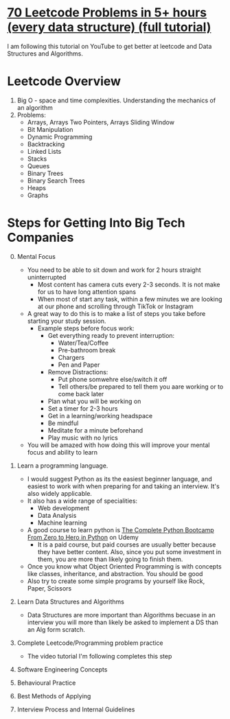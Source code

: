 # [70 Leetcode Problems in 5+ hours (every data structure) (full tutorial)](https://youtu.be/lvO88XxNAzs?si=x2mqzqDpHVhAaKDJ)

I am following this tutorial on YouTube to get better at leetcode and Data Structures and Algorithms. 

# Leetcode Overview

1.  Big O - space and time complexities. Understanding the mechanics of an algorithm
2.  Problems:
    -  Arrays, Arrays Two Pointers, Arrays Sliding Window
    -  Bit Manipulation
    -  Dynamic Programming
    -  Backtracking
    -  Linked Lists
    -  Stacks
    -  Queues
    -  Binary Trees
    -  Binary Search Trees
    -  Heaps
    -  Graphs

# Steps for Getting Into Big Tech Companies

0. Mental Focus
    - You need to be able to sit down and work for 2 hours straight uninterrupted
        - Most content has camera cuts every 2-3 seconds. It is not make for us to have long attention spans
        - When most of start any task, within a few minutes we are looking at our phone and scrolling through TikTok or Instagram
    - A great way to do this is to make a list of steps you take before starting your study session.
        - Example steps before focus work:
            - Get everything ready to prevent interruption:
                - Water/Tea/Coffee
                - Pre-bathroom break
                - Chargers
                - Pen and Paper
            - Remove Distractions:
                - Put phone somwehre else/switch it off
                - Tell others/be prepared to tell them you aare working or to come back later
            - Plan what you will be working on
            - Set a timer for 2-3 hours
            - Get in a learning/working headspace
            - Be mindful
            - Meditate for a minute beforehand
            - Play music with no lyrics
    - You will be amazed with how doing this will improve your mental focus and ability to learn

1. Learn a programming language. 
    - I would suggest Python as its the easiest beginner language, and easiest to work with when preparing for and taking an interview. It's also widely applicable. 
    - It also has a wide range of specialities:
        - Web development
        - Data Analysis
        - Machine learning
    - A good course to learn python is [The Complete Python Bootcamp From Zero to Hero in Python](https://www.udemy.com/course/complete-python-bootcamp/?srsltid=AfmBOopCHJnSHqBQEasDP2IBDwXzkV9plC-jrZQL-X8dTm-czJmqOUkN&couponCode=MT251022G2) on Udemy
        - It is a paid course, but paid courses are usually better because they have better content. Also, since you put some investment in them, you are more than likely going to finish them.
    - Once you know what Object Oriented Programming is with concepts like classes, inheritance, and abstraction. You should be good
    - Also try to create some simple programs by yourself like Rock, Paper, Scissors

2. Learn Data Structures and Algorithms
    - Data Structures are more important than Algorithms becuase in an interview you will more than likely be asked to implement a DS than an Alg form scratch. 

3. Complete Leetcode/Programming problem practice
    - The video tutorial I'm following completes this step

4. Software Engineering Concepts

5. Behavioural Practice

6. Best Methods of Applying

7. Interview Process and Internal Guidelines
